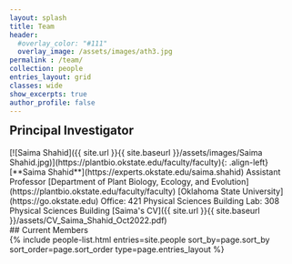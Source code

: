 ```yaml
---
layout: splash
title: Team
header:
  #overlay_color: "#111"
  overlay_image: /assets/images/ath3.jpg
permalink : /team/
collection: people
entries_layout: grid
classes: wide
show_excerpts: true
author_profile: false
---
```

<h2  style="margin-top: 0">Principal Investigator</h2>
[![Saima Shahid]({{ site.url }}{{ site.baseurl }}/assets/images/Saima Shahid.jpg)](https://plantbio.okstate.edu/faculty/faculty){: .align-left} [**Saima Shahid**](https://experts.okstate.edu/saima.shahid)  
Assistant Professor  
[Department of Plant Biology, Ecology, and Evolution](https://plantbio.okstate.edu/faculty/faculty)  
[Oklahoma State University](https://go.okstate.edu)  
Office: 421 Physical Sciences Building  
Lab: 308 Physical Sciences Building  
[Saima's CV]({{ site.url }}{{ site.baseurl }}/assets/CV_Saima_Shahid_Oct2022.pdf)  <a href="http://scholar.google.com/citations?user=lez4bcIAAAAJ&hl=en" itemprop="sameAs" rel="nofollow noopener noreferrer">
  <i class="fab fa-google" aria-hidden="true" style="color:#4c8bf5"> </i></a>
<a href="https://orcid.org/0000-0001-9385-0925" itemprop="sameAs" rel="nofollow noopener noreferrer">
  <i class="fas fa-info-circle" aria-hidden="true" style="color:#ABC953"></i></a>
<a title='Email' href="mailto:saima.shahid@okstate.edu">
  <i class="fas fa-envelope fa-fw" style="color:#000000"></i></a>
<a title="Twitter" href="https://twitter.com/psaima">
  <i class="fab fa-fw fa-twitter" style="color:#00acee"></i></a>

<br>
## Current Members
<section class="page__content cf">

<div class="entries-{{ page.entries_layout }}">
  {% include people-list.html entries=site.people sort_by=page.sort_by sort_order=page.sort_order type=page.entries_layout %}
</div>
</section>
